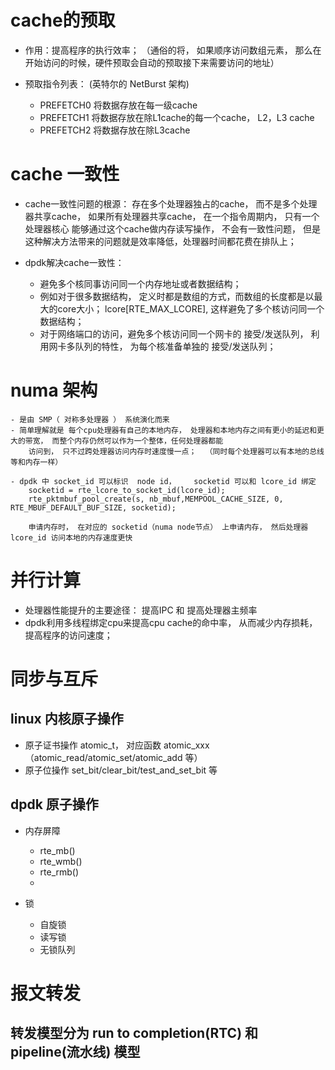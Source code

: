 

# cache的预取

- 作用：提高程序的执行效率；  （通俗的将， 如果顺序访问数组元素， 那么在开始访问的时候，硬件预取会自动的预取接下来需要访问的地址）

- 预取指令列表：   (英特尔的 NetBurst 架构)
    - PREFETCH0   将数据存放在每一级cache
    - PREFETCH1   将数据存放在除L1cache的每一个cache， L2，L3 cache
    - PREFETCH2   将数据存放在除L3cache


# cache 一致性

- cache一致性问题的根源： 
    存在多个处理器独占的cache， 而不是多个处理器共享cache， 如果所有处理器共享cache， 在一个指令周期内， 只有一个处理器核心
    能够通过这个cache做内存读写操作， 不会有一致性问题， 但是这种解决方法带来的问题就是效率降低，处理器时间都花费在排队上；

- dpdk解决cache一致性：
    - 避免多个核同事访问同一个内存地址或者数据结构；
    - 例如对于很多数据结构， 定义时都是数组的方式，而数组的长度都是以最大的core大小； lcore[RTE_MAX_LCORE], 这样避免了多个核访问同一个数据结构；
    - 对于网络端口的访问，避免多个核访问同一个网卡的 接受/发送队列， 利用网卡多队列的特性， 为每个核准备单独的 接受/发送队列；

# numa 架构

    - 是由 SMP（ 对称多处理器 ） 系统演化而来
    - 简单理解就是 每个cpu处理器有自己的本地内存， 处理器和本地内存之间有更小的延迟和更大的带宽， 而整个内存仍然可以作为一个整体，任何处理器都能
        访问到， 只不过跨处理器访问内存时速度慢一点；  （同时每个处理器可以有本地的总线等和内存一样）
    
    - dpdk 中 socket_id 可以标识  node id，    socketid 可以和 lcore_id 绑定
        socketid = rte_lcore_to_socket_id(lcore_id);
        rte_pktmbuf_pool_create(s, nb_mbuf,MEMPOOL_CACHE_SIZE, 0, RTE_MBUF_DEFAULT_BUF_SIZE, socketid);  

        申请内存时， 在对应的 socketid（numa node节点） 上申请内存， 然后处理器 lcore_id 访问本地的内存速度更快

# 并行计算

- 处理器性能提升的主要途径： 提高IPC 和 提高处理器主频率
- dpdk利用多线程绑定cpu来提高cpu cache的命中率， 从而减少内存损耗，提高程序的访问速度；

# 同步与互斥

## linux 内核原子操作
- 原子证书操作
    atomic_t， 对应函数  atomic_xxx （atomic_read/atomic_set/atomic_add 等）
- 原子位操作
     set_bit/clear_bit/test_and_set_bit  等

## dpdk 原子操作

- 内存屏障
    - rte_mb()
    - rte_wmb()
    - rte_rmb()
    - 

- 锁
    - 自旋锁
    - 读写锁
    - 无锁队列


# 报文转发

## 转发模型分为  run to completion(RTC) 和 pipeline(流水线) 模型




